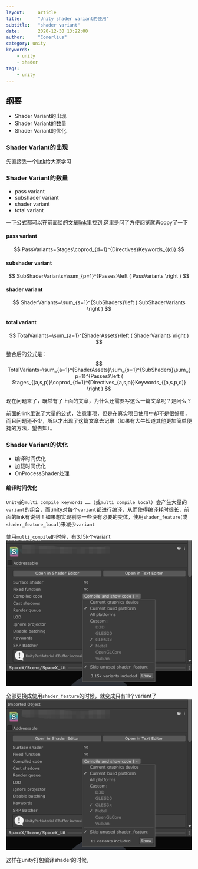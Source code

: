 ```yaml
---
layout:     article
title:      "Unity shader variant的使用"
subtitle:   "shader variant"
date:       2020-12-30 13:22:00
author:     "Conerlius"
category: unity
keywords: 
    - unity
    - shader
tags:
    - unity
---
```


## 纲要

- Shader Variant的出现
- Shader Variant的数量
- Shader Variant的优化

### Shader Variant的出现

先直接丢一个[link](https://blogs.unity3d.com/cn/2018/05/14/stripping-scriptable-shader-variants/)给大家学习


### Shader Variant的数量

- pass variant
- subshader variant
- shader variant
- total variant

一下公式都可以在前面给的文章[link](https://blogs.unity3d.com/cn/2018/05/14/stripping-scriptable-shader-variants/)里找到,这里是问了方便阅览就再copy了一下

#### pass variant

$$
PassVariants=Stages\coprod_{d=1}^{Directives}Keywords_{(d)}
$$

#### subshader variant

$$
SubShaderVariants=\sum_{p=1}^{Passes}\left ( PassVariants \right )
$$

#### shader variant

$$
ShaderVariants=\sum_{s=1}^{SubShaders}\left ( SubShaderVariants \right )
$$

#### total variant

$$
TotalVariants=\sum_{a=1}^{ShaderAssets}\left ( ShaderVariants \right )
$$

整合后的公式是：
$$
TotalVariants=\sum_{a=1}^{ShaderAssets}\sum_{s=1}^{SubShaders}\sum_{p=1}^{Passes}\left ( Stages_{(a,s,p)}\coprod_{d=1}^{Directives_{a,s,p}}Keywords_{(a,s,p,d)} \right )
$$


现在问题来了，既然有了上面的文章，为什么还需要写这么一篇文章呢？是闲么？

前面的link里说了大量的公式，注意事项，但是在真实项目使用中却不是很好用，而且问题还不少，所以才出现了这篇文章去记录（如果有大牛知道其他更加简单便捷的方法，望告知）。

### Shader Variant的优化

- 编译时间优化
- 加载时间优化
- OnProcessShader处理

#### 编译时间优化

`Unity`的`multi_compile keyword1 ……`（或`multi_compile_local`）会产生大量的`variant`的组合，而unity对每个`variant`都进行编译，从而使得编译耗时很长，前面的link有说到！如果想实现剔除一些没有必要的变体，使用`shader_feature`(或`shader_feature_local`)来减少`variant`

使用`multi_compile`的时候，有3.15k个variant
![png](/images/Unity/unity_shadervariant_1.png)

全部更换成使用`shader_feature`的时候，就变成只有11个variant了
![png](/images/Unity/unity_shadervariant_2.png)

这样在unity打包编译shader的时候，